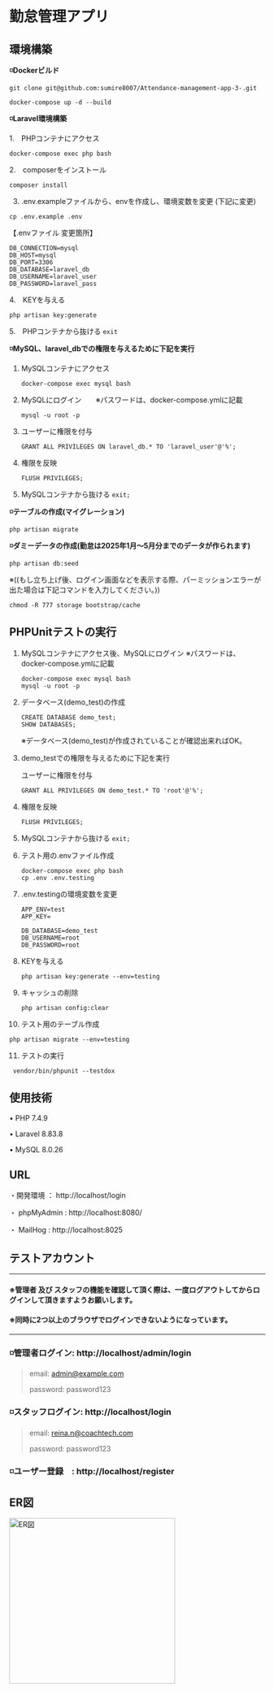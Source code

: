 # 勤怠管理アプリ
## 環境構築
**◽️Dockerビルド**

```
git clone git@github.com:sumire8007/Attendance-management-app-3-.git
```
```
docker-compose up -d --build
```

**◽️Laravel環境構築**

1.　PHPコンテナにアクセス
```
docker-compose exec php bash
```
2.　composerをインストール
```
composer install
```
3. .env.exampleファイルから、envを作成し、環境変数を変更 (下記に変更)
```
cp .env.example .env
```
【.envファイル 変更箇所】
```
DB_CONNECTION=mysql
DB_HOST=mysql
DB_PORT=3306
DB_DATABASE=laravel_db
DB_USERNAME=laravel_user
DB_PASSWORD=laravel_pass
   ```
4.　KEYを与える
  ```
  php artisan key:generate
  ```
5.　PHPコンテナから抜ける
   ```exit```

**◽️MySQL、laravel_dbでの権限を与えるために下記を実行**
1. MySQLコンテナにアクセス
   ```
   docker-compose exec mysql bash
   ```
2. MySQLにログイン　　※パスワードは、docker-compose.ymlに記載
   ```
   mysql -u root -p
   ```           
5. ユーザーに権限を付与
   ```
   GRANT ALL PRIVILEGES ON laravel_db.* TO 'laravel_user'@'%';
   ```
  
4. 権限を反映
   ```
   FLUSH PRIVILEGES;
   ```
  
5. MySQLコンテナから抜ける
   ```exit;```
   
**◽️テーブルの作成(マイグレーション)**
```
php artisan migrate
```

**◽️ダミーデータの作成(勤怠は2025年1月〜5月分までのデータが作られます)**
```
php artisan db:seed
```
※((もし立ち上げ後、ログイン画面などを表示する際、パーミッションエラーが出た場合は下記コマンドを入力してください。))
```
chmod -R 777 storage bootstrap/cache
```

## PHPUnitテストの実行
1. MySQLコンテナにアクセス後、MySQLにログイン ※パスワードは、docker-compose.ymlに記載
   ```
   docker-compose exec mysql bash
   mysql -u root -p
   ```
2. データベース(demo_test)の作成 
   ```
   CREATE DATABASE demo_test;
   SHOW DATABASES;
   ```
    ※データベース(demo_test)が作成されていることが確認出来ればOK。
 
3. demo_testでの権限を与えるために下記を実行
       
    ユーザーに権限を付与
      ```
      GRANT ALL PRIVILEGES ON demo_test.* TO 'root'@'%';
      ```
  
4. 権限を反映
   ```
   FLUSH PRIVILEGES;
   ```

5. MySQLコンテナから抜ける
   ```exit;```

   
6. テスト用の.envファイル作成
   ```
   docker-compose exec php bash
   cp .env .env.testing
   ```
  
7. .env.testingの環境変数を変更
   ```
   APP_ENV=test
   APP_KEY=

   DB_DATABASE=demo_test
   DB_USERNAME=root
   DB_PASSWORD=root
   ```
8. KEYを与える
   ```
   php artisan key:generate --env=testing
   ```
9. キャッシュの削除
   ```
   php artisan config:clear
   ```
10. テスト用のテーブル作成
   ```
   php artisan migrate --env=testing
   ```
11. テストの実行
  ```
   vendor/bin/phpunit --testdox
  ```

   
   
## 使用技術
• PHP 7.4.9

• Laravel 8.83.8

• MySQL 8.0.26


## URL

・開発環境 ： http://localhost/login

・ phpMyAdmin : http://localhost:8080/

・ MailHog : http://localhost:8025

## テストアカウント
-----------------------------------------------------------------------------------------------
#### ※管理者 及び スタッフの機能を確認して頂く際は、一度ログアウトしてからログインして頂きますようお願いします。
#### ※同時に2つ以上のブラウザでログインできないようになっています。
-----------------------------------------------------------------------------------------------
### ◽️管理者ログイン: http://localhost/admin/login

   > email: admin@example.com
   > 
   > password: password123

### ◽️スタッフログイン: http://localhost/login

   > email: reina.n@coachtech.com
   > 
   > password: password123

### ◽️ユーザー登録　: http://localhost/register


## ER図

<img width="326" alt="ER図" src="src/public/img/ER_Attendance-app.png" />

